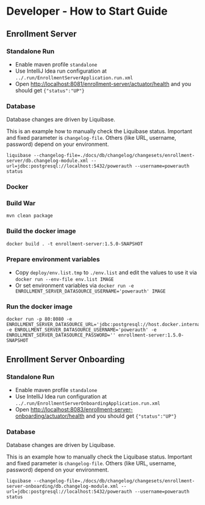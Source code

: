 # Developer - How to Start Guide


## Enrollment Server


### Standalone Run

- Enable maven profile `standalone`
- Use IntelliJ Idea run configuration at `../.run/EnrollmentServerApplication.run.xml`
- Open [http://localhost:8081/enrollment-server/actuator/health](http://localhost:8081/enrollment-server/actuator/health) and you should get `{"status":"UP"}`


### Database

Database changes are driven by Liquibase.

This is an example how to manually check the Liquibase status.
Important and fixed parameter is `changelog-file`.
Others (like URL, username, password) depend on your environment.

```shell
liquibase --changelog-file=./docs/db/changelog/changesets/enrollment-server/db.changelog-module.xml --url=jdbc:postgresql://localhost:5432/powerauth --username=powerauth status
```


### Docker


### Build War

```shell
mvn clean package
```


### Build the docker image

```shell
docker build . -t enrollment-server:1.5.0-SNAPSHOT
```


### Prepare environment variables

* Copy `deploy/env.list.tmp` to `./env.list` and edit the values to use it via `docker run --env-file env.list IMAGE`
* Or set environment variables via `docker run -e ENROLLMENT_SERVER_DATASOURCE_USERNAME='powerauth' IMAGE`


### Run the docker image

```shell
docker run -p 80:8080 -e ENROLLMENT_SERVER_DATASOURCE_URL='jdbc:postgresql://host.docker.internal:5432/powerauth' -e ENROLLMENT_SERVER_DATASOURCE_USERNAME='powerauth' -e ENROLLMENT_SERVER_DATASOURCE_PASSWORD='' enrollment-server:1.5.0-SNAPSHOT 
```


## Enrollment Server Onboarding


### Standalone Run

- Enable maven profile `standalone`
- Use IntelliJ Idea run configuration at `../.run/EnrollmentServerOnboardingApplication.run.xml`
- Open [http://localhost:8083/enrollment-server-onboarding/actuator/health](http://localhost:8083/enrollment-server-onboarding/actuator/health) and you should get `{"status":"UP"}`


### Database

Database changes are driven by Liquibase.

This is an example how to manually check the Liquibase status.
Important and fixed parameter is `changelog-file`.
Others (like URL, username, password) depend on your environment.

```shell
liquibase --changelog-file=./docs/db/changelog/changesets/enrollment-server-onboarding/db.changelog-module.xml --url=jdbc:postgresql://localhost:5432/powerauth --username=powerauth status
``` 
